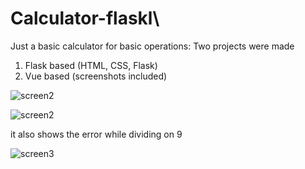 # Calculator-flaskl\

Just a basic calculator for basic operations:
Two projects were made
1. Flask based (HTML, CSS, Flask)
2. Vue based (screenshots included)


![screen2](https://github.com/Ahmed23Adel/Calculator-flaskl/assets/69484554/5f836ad7-9ea8-480b-b2ea-bb481885e6ef)

![screen2](https://github.com/Ahmed23Adel/Calculator-flaskl/assets/69484554/86d3e6d3-df41-4f9f-8fd7-6176b48dc3f4)


it also shows the error while dividing on 9


![screen3](https://github.com/Ahmed23Adel/Calculator-flaskl/assets/69484554/c01af011-58af-4862-b80e-d6cbb8bb7e75)

